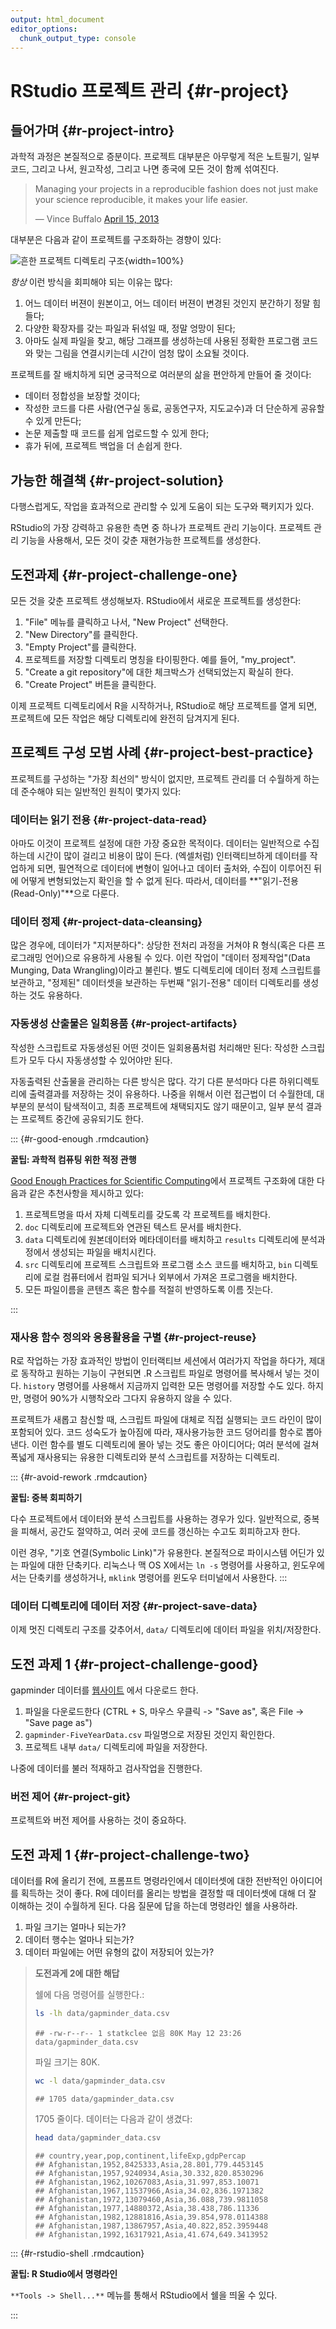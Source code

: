 ```yaml
---
output: html_document
editor_options: 
  chunk_output_type: console
---
```




# RStudio 프로젝트 관리 {#r-project}

## 들어가며 {#r-project-intro}

과학적 과정은 본질적으로 증분이다.
프로젝트 대부분은 아무렇게 적은 노트필기, 일부 코드, 그리고 나서, 원고작성, 그리고 나면
종국에 모든 것이 함께 섞여진다.

<blockquote class="twitter-tweet"><p>Managing your projects in a reproducible fashion does not just make your science reproducible, it makes your life easier.</p>— Vince Buffalo <a href="https://twitter.com/vsbuffalo/status/323638476153167872">April 15, 2013</a></blockquote>
<script async src="//platform.twitter.com/widgets.js" charset="utf-8"></script>

대부분은 다음과 같이 프로젝트를 구조화하는 경향이 있다:

![흔한 프로젝트 디렉토리 구조](assets/images/r/bad_layout.png){width=100%}

*항상* 이런 방식을 회피해야 되는 이유는 많다:

1. 어느 데이터 버젼이 원본이고, 어느 데이터 버젼이 변경된 것인지 분간하기 정말 힘들다;
2. 다양한 확장자를 갖는 파일과 뒤섞일 때, 정말 엉망이 된다;
3. 아마도 실제 파일을 찾고, 해당 그래프를 생성하는데 사용된 정확한 프로그램 코드와 
    맞는 그림을 연결시키는데 시간이 엄청 많이 소요될 것이다.

프로젝트를 잘 배치하게 되면 궁극적으로 여러분의 삶을 편안하게 만들어 줄 것이다:

* 데이터 정합성을 보장할 것이다;
* 작성한 코드를 다른 사람(연구실 동료, 공동연구자, 지도교수)과 더 단순하게 공유할 수 있게 만든다;
* 논문 제출할 때 코드를 쉽게 업로드할 수 있게 한다;
* 휴가 뒤에, 프로젝트 백업을 더 손쉽게 한다.


## 가능한 해결책 {#r-project-solution}

다행스럽게도, 작업을 효과적으로 관리할 수 있게 도움이 되는 도구와 팩키지가 있다.

RStudio의 가장 강력하고 유용한 측면 중 하나가 프로젝트 관리 기능이다.
프로젝트 관리 기능을 사용해서, 모든 것이 갖춘 재현가능한 프로젝트를 생성한다.

## 도전과제 {#r-project-challenge-one}

모든 것을 갖춘 프로젝트 생성해보자. 
RStudio에서 새로운 프로젝트를 생성한다:

1. "File" 메뉴를 클릭하고 나서, "New Project" 선택한다.
2. "New Directory"를 클릭한다.
3. "Empty Project"를 클릭한다.
4. 프로젝트를 저장할 디렉토리 명칭을 타이핑한다. 예를 들어, "my_project".
5. "Create a git repository"에 대한 체크박스가 선택되었는지 확실히 한다.
6. "Create Project" 버튼을 클릭한다.


이제 프로젝트 디렉토리에서 R을 시작하거나, RStudio로 해당 프로젝트를 열게 되면,
프로젝트에 모든 작업은 해당 디렉토리에 완전히 담겨지게 된다.

## 프로젝트 구성 모범 사례  {#r-project-best-practice}

프로젝트를 구성하는 "가장 최선의" 방식이 없지만, 프로젝트 관리를 더 수월하게 하는데
준수해야 되는 일반적인 원칙이 몇가지 있다:

### 데이터는 읽기 전용 {#r-project-data-read}

아마도 이것이 프로젝트 설정에 대한 가장 중요한 목적이다.
데이터는 일반적으로 수집하는데 시간이 많이 걸리고 비용이 많이 든다.
(엑셀처럼) 인터랙티브하게 데이터를 작업하게 되면, 필연적으로 데이터에 변형이 
일어나고 데이터 출처와, 수집이 이루어진 뒤에 어떻게 
변형되었는지 확인을 할 수 없게 된다.
따라서, 데이터를 **"읽기-전용(Read-Only)"**으로 다룬다.

### 데이터 정제 {#r-project-data-cleansing}

많은 경우에, 데이터가 "지저분하다":
상당한 전처리 과정을 거쳐야 R 형식(혹은 다른 프로그래밍 언어)으로 유용하게 사용될 수 있다.
이런 작업이 "데이터 정제작업"(Data Munging, Data Wrangling)이라고 불린다.
별도 디렉토리에 데이터 정제 스크립트를 보관하고,
"정제된" 데이터셋을 보관하는 두번째 "읽기-전용" 데이터 디렉토리를 생성하는 것도 유용하다.


### 자동생성 산출물은 일회용품 {#r-project-artifacts}

작성한 스크립트로 자동생성된 어떤 것이든 일회용품처럼 처리해만 된다:
작성한 스크립트가 모두 다시 자동생성할 수 있어야만 된다.

자동출력된 산출물을 관리하는 다른 방식은 많다. 
각기 다른 분석마다 다른 하위디렉토리에 출력결과를 저장하는 것이 유용하다.
나중을 위해서 이런 접근법이 더 수월한데, 대부분의 분석이 탐색적이고, 최종 프로젝트에 
채택되지도 않기 때문이고, 일부 분석 결과는 프로젝트 중간에 공유되기도 한다.

::: {#r-good-enough .rmdcaution}

**꿀팁: 과학적 컴퓨팅 위한 적정 관행**

[Good Enough Practices for Scientific Computing](https://github.com/swcarpentry/good-enough-practices-in-scientific-computing/blob/gh-pages/good-enough-practices-for-scientific-computing.pdf)에서 프로젝트 구조화에 대한 다음과 같은 추천사항을 제시하고 있다:

1. 프로젝트명을 따서 자체 디렉토리를 갖도록 각 프로젝트를 배치한다.
2. `doc` 디렉토리에 프로젝트와 연관된 텍스트 문서를 배치한다.
3. `data` 디렉토리에 원본데이터와 메타데이터를 배치하고 `results` 디렉토리에 분석과정에서 생성되는 파일을 배치시킨다.
4. `src` 디렉토리에 프로젝트 스크립트와 프로그램 소스 코드를 배치하고, `bin` 디렉토리에 로컬 컴퓨터에서 컴파일 되거나 외부에서 가져온 프로그램을 배치한다.
5. 모든 파일이름을 콘텐츠 혹은 함수를 적절히 반영하도록 이름 짓는다.

:::

### 재사용 함수 정의와 응용활용을 구별 {#r-project-reuse}

R로 작업하는 가장 효과적인 방법이 인터랙티브 세션에서 여러가지 작업을 하다가,
제대로 동작하고 원하는 기능이 구현되면 .R 스크립트 파일로 명령어를 복사해서 넣는 것이다.
`history` 명령어를 사용해서 지금까지 입력한 모든 명령어를 저장할 수도 있다.
하지만, 명령어 90%가 시행착오라 그다지 유용하지 않을 수 있다.

프로젝트가 새롭고 참신할 때, 스크립트 파일에 대체로 직접 실행되는 코드 라인이 많이 포함되어 있다.
코드 성숙도가 높아짐에 따라, 재사용가능한 코드 덩어리를 함수로 뽑아낸다.
이런 함수를 별도 디렉토리에 몰아 넣는 것도 좋은 아이디어다;
여러 분석에 걸쳐 폭넓게 재사용되는 유용한 디렉토리와 분석 스크립트를 저장하는 디렉토리.

::: {#r-avoid-rework .rmdcaution}

**꿀팁: 중복 회피하기**

다수 프로젝트에서 데이터와 분석 스크립트를 사용하는 경우가 있다.
일반적으로, 중복을 피해서, 공간도 절약하고, 여러 곳에 코드를 갱신하는 수고도 회피하고자 한다.
 
이런 경우, "기호 연결(Symbolic Link)"가 유용한다. 
본질적으로 파이시스템 어딘가 있는 파일에 대한 단축키다.
리눅스나 맥 OS X에서는 `ln -s` 명령어를 사용하고,
윈도우에서는 단축키를 생성하거나, `mklink` 명령어를 윈도우 터미널에서 사용한다.
:::


### 데이터 디렉토리에 데이터 저장 {#r-project-save-data}

이제 멋진 디렉토리 구조를 갖추어서, `data/` 디렉토리에 데이터 파일을 위치/저장한다.

## 도전 과제 1 {#r-project-challenge-good}
 
gapminder 데이터를 [웹사이트](https://raw.githubusercontent.com/resbaz/r-novice-gapminder-files/master/data/gapminder-FiveYearData.csv)
에서 다운로드 한다.

1. 파일을 다운로드한다 (CTRL + S, 마우스 우클릭 -> "Save as", 혹은 File -> "Save page as")
2. `gapminder-FiveYearData.csv` 파일명으로 저장된 것인지 확인한다.
3. 프로젝트 내부 `data/` 디렉토리에 파일을 저장한다.

나중에 데이터를 불러 적재하고 검사작업을 진행한다.

### 버전 제어 {#r-project-git}

프로젝트와 버전 제어를 사용하는 것이 중요하다.

## 도전 과제 1 {#r-project-challenge-two}
 
데이터를 R에 올리기 전에, 프롬프트 명령라인에서 데이터셋에 대한 전반적인 아이디어를 획득하는 것이 좋다. 
R에 데이터를 올리는 방법을 결정할 때 데이터셋에 대해 더 잘 이해하는 것이 수월하게 된다.
다음 질문에 답을 하는데 명령라인 쉘을 사용하라.
1. 파일 크기는 얼마나 되는가?
2. 데이터 행수는 얼마나 되는가?
3. 데이터 파일에는 어떤 유형의 값이 저장되어 있는가?

> **도전과게 2에 대한 해답**
>
> 쉘에 다음 명령어를 실행한다.:
>
> 
> ```sh
> ls -lh data/gapminder_data.csv
> ```
> 
> ```
> ## -rw-r--r-- 1 statkclee 없음 80K May 12 23:26 data/gapminder_data.csv
> ```
>
> 파일 크기는 80K.
>
> 
> ```sh
> wc -l data/gapminder_data.csv
> ```
> 
> ```
> ## 1705 data/gapminder_data.csv
> ```
>
> 1705 줄이다. 데이터는 다음과 같이 생겼다:
>
> 
> ```sh
> head data/gapminder_data.csv
> ```
> 
> ```
> ## country,year,pop,continent,lifeExp,gdpPercap
> ## Afghanistan,1952,8425333,Asia,28.801,779.4453145
> ## Afghanistan,1957,9240934,Asia,30.332,820.8530296
> ## Afghanistan,1962,10267083,Asia,31.997,853.10071
> ## Afghanistan,1967,11537966,Asia,34.02,836.1971382
> ## Afghanistan,1972,13079460,Asia,36.088,739.9811058
> ## Afghanistan,1977,14880372,Asia,38.438,786.11336
> ## Afghanistan,1982,12881816,Asia,39.854,978.0114388
> ## Afghanistan,1987,13867957,Asia,40.822,852.3959448
> ## Afghanistan,1992,16317921,Asia,41.674,649.3413952
> ```

::: {#r-rstudio-shell .rmdcaution}

**꿀팁: R Studio에서 명령라인**

`**Tools -> Shell...**` 메뉴를 통해서 RStudio에서 쉘을 띄울 수 있다.

:::





